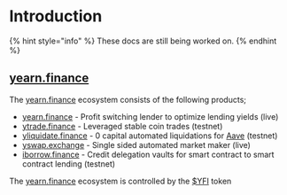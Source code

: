 # Introduction

{% hint style="info" %}
These docs are still being worked on.
{% endhint %}

## [yearn.finance](https://yearn.finance)

The [yearn.finance](https://yearn.finance) ecosystem consists of the following products;

- [yearn.finance](https://yearn.finance) - Profit switching lender to optimize lending yields \(live\)
- [ytrade.finance](https://ytrade.finance) - Leveraged stable coin trades \(testnet\)
- [yliquidate.finance](https://yliquidate.finance) - 0 capital automated liquidations for [Aave](http://aave.com/) \(testnet\)
- [yswap.exchange](https://yswap.exchange) - Single sided automated market maker \(live\)
- [iborrow.finance](https://iborrow.finance) - Credit delegation vaults for smart contract to smart contract lending \(testnet\)

The [yearn.finance](https://yearn.finance) ecosystem is controlled by the [\$YFI](https://etherscan.io/address/0x0bc529c00C6401aEF6D220BE8C6Ea1667F6Ad93e) token
